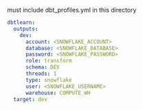 must include dbt_profiles.yml in this directory
```yaml
dbtlearn:
  outputs:
    dev:
      account: <SNOWFLAKE_ACCOUNT>
      database: <SNOWFLAKE_DATABASE>
      password: <SNOWFLAKE_PASSWORD>
      role: transform
      schema: DEV
      threads: 1
      type: snowflake
      user: <SNOWFLAKE_USERNAME>
      warehouse: COMPUTE_WH
  target: dev
```